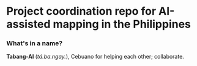 # Project coordination repo for AI-assisted mapping in the Philippines

### What's in a name?
**Tabang-AI** (*tá.ba.ngay.*), Cebuano for helping each other; collaborate.
